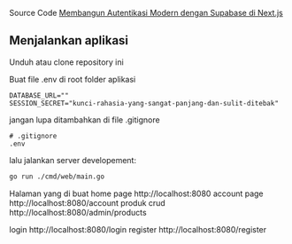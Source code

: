 Source Code [Membangun Autentikasi Modern dengan Supabase di Next.js](https://liataja.id//tutorial/membuat-ecommerce-dengan-go-part1)

## Menjalankan aplikasi

Unduh atau clone repository ini

Buat file .env di root folder aplikasi
```
DATABASE_URL=""
SESSION_SECRET="kunci-rahasia-yang-sangat-panjang-dan-sulit-ditebak"
```

jangan lupa ditambahkan di file .gitignore
```
# .gitignore
.env
```

lalu jalankan server developement:

```bash
go run ./cmd/web/main.go
```

Halaman yang di buat
home page http://localhost:8080
account page http://localhost:8080/account
produk crud http://localhost:8080/admin/products

login  http://localhost:8080/login
register http://localhost:8080/register 

